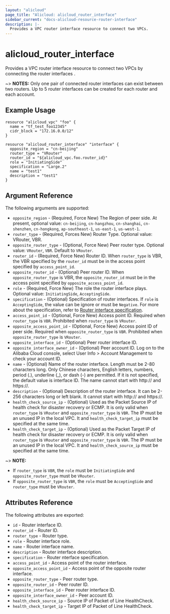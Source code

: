```yaml
---
layout: "alicloud"
page_title: "Alicloud: alicloud_router_interface"
sidebar_current: "docs-alicloud-resource-router-interface"
description: |-
  Provides a VPC router interface resource to connect two VPCs.
---
```


# alicloud\_router\_interface

Provides a VPC router interface resource to connect two VPCs by connecting the router interfaces .

~> **NOTES:** Only one pair of connected router interfaces can exist between two routers. Up to 5 router interfaces can be created for each router and each account.



## Example Usage

```
resource "alicloud_vpc" "foo" {
  name = "tf_test_foo12345"
  cidr_block = "172.16.0.0/12"
}

resource "alicloud_router_interface" "interface" {
  opposite_region = "cn-beijing"
  router_type = "VRouter"
  router_id = "${alicloud_vpc.foo.router_id}"
  role = "InitiatingSide"
  specification = "Large.2"
  name = "test1"
  description = "test1"
}
```
## Argument Reference

The following arguments are supported:

* `opposite_region` - (Required, Force New) The Region of peer side. At present, optional value: `cn-beijing`, `cn-hangzhou`, `cn-shanghai`, `cn-shenzhen`, `cn-hongkong`, `ap-southeast-1`, `us-east-1`, `us-west-1`.
* `router_type` - (Required, Forces New) Router Type. Optional value: VRouter, VBR.
* `opposite_router_type` - (Optional, Force New) Peer router type. Optional value: `VRouter`, `VBR`. Default to `VRouter`.
* `router_id` - (Required, Force New) Router ID. When `router_type` is VBR, the VBR specified by the `router_id` must be in the access point specified by `access_point_id`.
* `opposite_router_id` - (Optional) Peer router ID. When `opposite_router_type` is VBR, the `opposite_router_id` must be in the access point specified by `opposite_access_point_id`.
* `role` - (Required, Force New) The role the router interface plays. Optional value: `InitiatingSide`, `AcceptingSide`.
* `specification` - (Optional) Specification of router interfaces. If `role` is `AcceptingSide`, the value can be ignore or must be `Negative`. For more about the specification, refer to [Router interface specification](https://www.alibabacloud.com/help/doc-detail/52415.htm?spm=a3c0i.o52412zh.b99.10.698e566fdVCfKD).
* `access_point_id` - (Optional, Force New) Access point ID. Required when `router_type` is `VBR`. Prohibited when `router_type` is `VRouter`.
* `opposite_access_point_id` - (Optional, Force New) Access point ID of peer side. Required when `opposite_router_type` is `VBR`. Prohibited when `opposite_router_type` is `VRouter`.
* `opposite_interface_id` - (Optional) Peer router interface ID.
* `opposite_interface_owner_id` - (Optional) Peer account ID. Log on to the Alibaba Cloud console, select User Info > Account Management to check your account ID.
* `name` - (Optional) Name of the router interface. Length must be 2-80 characters long. Only Chinese characters, English letters, numbers, period (.), underline (_), or dash (-) are permitted.
                                                    If it is not specified, the default value is interface ID. The name cannot start with http:// and https://.
* `description` - (Optional) Description of the router interface. It can be 2-256 characters long or left blank. It cannot start with http:// and https://.
* `health_check_source_ip` - (Optional) Used as the Packet Source IP of health check for disaster recovery or ECMP. It is only valid when `router_type` is `VRouter` and `opposite_router_type` is `VBR`. The IP must be an unused IP in the local VPC. It and `health_check_target_ip` must be specified at the same time.
* `health_check_target_ip` - (Optional) Used as the Packet Target IP of health check for disaster recovery or ECMP. It is only valid when `router_type` is `VRouter` and `opposite_router_type` is `VBR`. The IP must be an unused IP in the local VPC. It and `health_check_source_ip` must be specified at the same time.

~> **NOTE:**
* If `router_type` is `VBR`, the `role` must be `InitiatingSide` and `opposite_router_type` must be `VRouter`.
* If `opposite_router_type` is `VBR`, the `role` must be `AcceptingSide` and `router_type` must be `VRouter`.


## Attributes Reference

The following attributes are exported:

* `id` - Router interface ID.
* `router_id` - Router ID.
* `router_type` - Router type.
* `role` - Router interface role.
* `name` - Router interface name.
* `description` - Router interface description.
* `specification` - Router nterface specification.
* `access_point_id` - Access point of the router interface.
* `opposite_access_point_id` - Access point of the opposite router interface.
* `opposite_router_type` - Peer router type.
* `opposite_router_id` - Peer router ID.
* `opposite_interface_id` - Peer router interface ID.
* `opposite_interface_owner_id` - Peer account ID.
* `health_check_source_ip` - Source IP of Packet of Line HealthCheck.
* `health_check_target_ip` - Target IP of Packet of Line HealthCheck.
